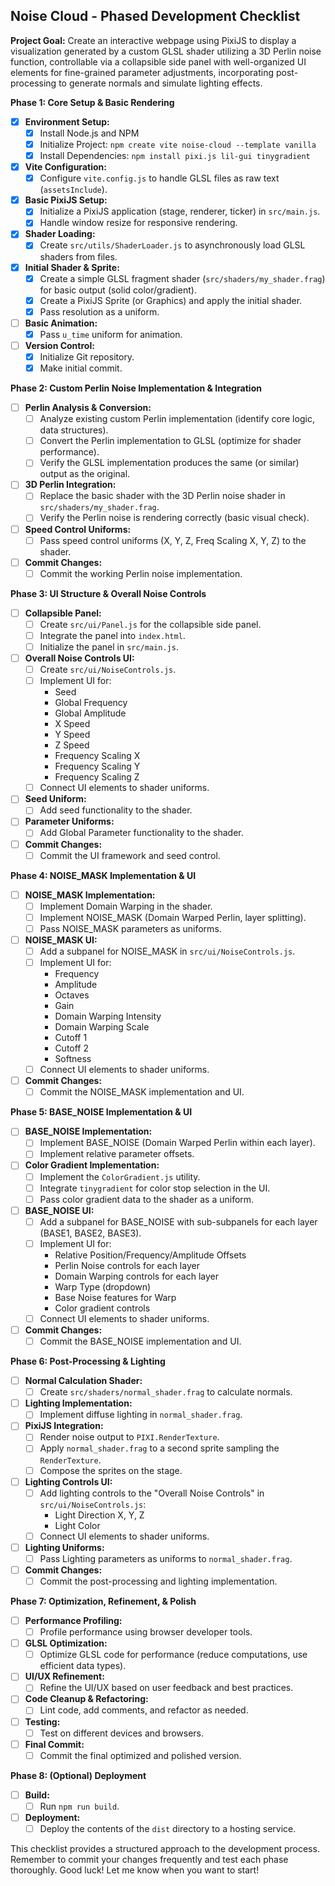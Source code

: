 ## Noise Cloud - Phased Development Checklist

**Project Goal:** Create an interactive webpage using PixiJS to display a visualization generated by a custom GLSL shader utilizing a 3D Perlin noise function, controllable via a collapsible side panel with well-organized UI elements for fine-grained parameter adjustments, incorporating post-processing to generate normals and simulate lighting effects.

**Phase 1: Core Setup & Basic Rendering**

*   [X] **Environment Setup:**
    *   [x] Install Node.js and NPM
    *   [x] Initialize Project: `npm create vite noise-cloud --template vanilla`
    *   [x] Install Dependencies: `npm install pixi.js lil-gui tinygradient`
*   [X] **Vite Configuration:**
    *   [x] Configure `vite.config.js` to handle GLSL files as raw text (`assetsInclude`).
*   [X] **Basic PixiJS Setup:**
    *   [x] Initialize a PixiJS application (stage, renderer, ticker) in `src/main.js`.
    *   [x] Handle window resize for responsive rendering.
*   [x] **Shader Loading:**
    *   [x] Create `src/utils/ShaderLoader.js` to asynchronously load GLSL shaders from files.
*   [x] **Initial Shader & Sprite:**
    *   [x] Create a simple GLSL fragment shader (`src/shaders/my_shader.frag`) for basic output (solid color/gradient).
    *   [x] Create a PixiJS Sprite (or Graphics) and apply the initial shader.
    *   [x] Pass resolution as a uniform.
*   [ ] **Basic Animation:**
    *   [x] Pass `u_time` uniform for animation.
*   [ ] **Version Control:**
    *   [X] Initialize Git repository.
    *   [X] Make initial commit.

**Phase 2: Custom Perlin Noise Implementation & Integration**

*   [ ] **Perlin Analysis & Conversion:**
    *   [ ] Analyze existing custom Perlin implementation (identify core logic, data structures).
    *   [ ] Convert the Perlin implementation to GLSL (optimize for shader performance).
    *   [ ] Verify the GLSL implementation produces the same (or similar) output as the original.
*   [ ] **3D Perlin Integration:**
    *   [ ] Replace the basic shader with the 3D Perlin noise shader in `src/shaders/my_shader.frag`.
    *   [ ] Verify the Perlin noise is rendering correctly (basic visual check).
*   [ ] **Speed Control Uniforms:**
    *   [ ] Pass speed control uniforms (X, Y, Z, Freq Scaling X, Y, Z) to the shader.
*   [ ] **Commit Changes:**
    *   [ ] Commit the working Perlin noise implementation.

**Phase 3: UI Structure & Overall Noise Controls**

*   [ ] **Collapsible Panel:**
    *   [ ] Create `src/ui/Panel.js` for the collapsible side panel.
    *   [ ] Integrate the panel into `index.html`.
    *   [ ] Initialize the panel in `src/main.js`.
*   [ ] **Overall Noise Controls UI:**
    *   [ ] Create `src/ui/NoiseControls.js`.
    *   [ ] Implement UI for:
        *   Seed
        *   Global Frequency
        *   Global Amplitude
        *   X Speed
        *   Y Speed
        *   Z Speed
        *   Frequency Scaling X
        *   Frequency Scaling Y
        *   Frequency Scaling Z
    *   [ ] Connect UI elements to shader uniforms.
*   [ ] **Seed Uniform:**
    *   [ ] Add seed functionality to the shader.
*   [ ] **Parameter Uniforms:**
    *   [ ] Add Global Parameter functionality to the shader.
*   [ ] **Commit Changes:**
    *   [ ] Commit the UI framework and seed control.

**Phase 4: NOISE_MASK Implementation & UI**

*   [ ] **NOISE_MASK Implementation:**
    *   [ ] Implement Domain Warping in the shader.
    *   [ ] Implement NOISE_MASK (Domain Warped Perlin, layer splitting).
    *   [ ] Pass NOISE_MASK parameters as uniforms.
*   [ ] **NOISE_MASK UI:**
    *   [ ] Add a subpanel for NOISE_MASK in `src/ui/NoiseControls.js`.
    *   [ ] Implement UI for:
        *   Frequency
        *   Amplitude
        *   Octaves
        *   Gain
        *   Domain Warping Intensity
        *   Domain Warping Scale
        *   Cutoff 1
        *   Cutoff 2
        *   Softness
    *   [ ] Connect UI elements to shader uniforms.
*   [ ] **Commit Changes:**
    *   [ ] Commit the NOISE_MASK implementation and UI.

**Phase 5: BASE_NOISE Implementation & UI**

*   [ ] **BASE_NOISE Implementation:**
    *   [ ] Implement BASE_NOISE (Domain Warped Perlin within each layer).
    *   [ ] Implement relative parameter offsets.
*   [ ] **Color Gradient Implementation:**
    *   [ ] Implement the `ColorGradient.js` utility.
    *   [ ] Integrate `tinygradient` for color stop selection in the UI.
    *   [ ] Pass color gradient data to the shader as a uniform.
*   [ ] **BASE_NOISE UI:**
    *   [ ] Add a subpanel for BASE_NOISE with sub-subpanels for each layer (BASE1, BASE2, BASE3).
    *   [ ] Implement UI for:
        *   Relative Position/Frequency/Amplitude Offsets
        *   Perlin Noise controls for each layer
        *   Domain Warping controls for each layer
        *   Warp Type (dropdown)
        *   Base Noise features for Warp
        *   Color gradient controls
    *   [ ] Connect UI elements to shader uniforms.
*   [ ] **Commit Changes:**
    *   [ ] Commit the BASE_NOISE implementation and UI.

**Phase 6: Post-Processing & Lighting**

*   [ ] **Normal Calculation Shader:**
    *   [ ] Create `src/shaders/normal_shader.frag` to calculate normals.
*   [ ] **Lighting Implementation:**
    *   [ ] Implement diffuse lighting in `normal_shader.frag`.
*   [ ] **PixiJS Integration:**
    *   [ ] Render noise output to `PIXI.RenderTexture`.
    *   [ ] Apply `normal_shader.frag` to a second sprite sampling the `RenderTexture`.
    *   [ ] Compose the sprites on the stage.
*   [ ] **Lighting Controls UI:**
    *   [ ] Add lighting controls to the "Overall Noise Controls" in `src/ui/NoiseControls.js`:
        *   Light Direction X, Y, Z
        *   Light Color
    *   [ ] Connect UI elements to shader uniforms.
*   [ ] **Lighting Uniforms:**
    *   [ ] Pass Lighting parameters as uniforms to `normal_shader.frag`.
*   [ ] **Commit Changes:**
    *   [ ] Commit the post-processing and lighting implementation.

**Phase 7: Optimization, Refinement, & Polish**

*   [ ] **Performance Profiling:**
    *   [ ] Profile performance using browser developer tools.
*   [ ] **GLSL Optimization:**
    *   [ ] Optimize GLSL code for performance (reduce computations, use efficient data types).
*   [ ] **UI/UX Refinement:**
    *   [ ] Refine the UI/UX based on user feedback and best practices.
*   [ ] **Code Cleanup & Refactoring:**
    *   [ ] Lint code, add comments, and refactor as needed.
*   [ ] **Testing:**
    *   [ ] Test on different devices and browsers.
*   [ ] **Final Commit:**
    *   [ ] Commit the final optimized and polished version.

**Phase 8: (Optional) Deployment**

*   [ ] **Build:**
    *   [ ] Run `npm run build`.
*   [ ] **Deployment:**
    *   [ ] Deploy the contents of the `dist` directory to a hosting service.

This checklist provides a structured approach to the development process. Remember to commit your changes frequently and test each phase thoroughly. Good luck! Let me know when you want to start!

